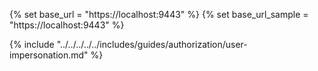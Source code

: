 {% set base_url = "https://localhost:9443" %}
{% set base_url_sample = "https://localhost:9443" %}

{% include "../../../../../includes/guides/authorization/user-impersonation.md" %}